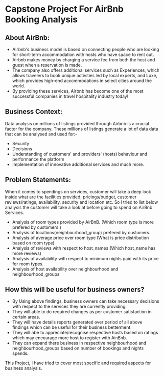 # Capstone Project For AirBnb Booking Analysis
## About AirBnb:
- Airbnb's business model is based on connecting people who are looking for short-term accommodation with hosts who have space to rent out.
- Airbnb makes money by charging a service fee from both the host and guest when a reservation is made.
- The company also offers additional services such as Experiences, which allows travelers to book unique activities led by local experts, and Luxe, which provides high-end accommodations in select cities around the world.
- By providing these services, Airbnb has become one of the most successful companies in travel hospitality industry today!

## Business Context:
Data analysis on millions of listings provided through Airbnb is a crucial factor for the company. These millions of listings generate a lot of data data that can be analysed and used for:-
  - Security
  - Decisions
  - Understanding of customers' and providers' (hosts) behaviour and performance the platform
  - Implementation of innovative additional services and much more. 

## Problem Statements:
When it comes to spendings on services, customer will take a deep look inside what are the facilities provided, pricings/budget, customer reviews/ratings, availability, security and location etc. So I tried to list below analysis the customer will take a look at before going to spend on AirBnb Services.
  - Analysis of room types provided by AirBnB. (Which room type is more prefered by customers.)
  - Analysis of locations(neighbourhood_group) prefered by customers.
  - Analysis of average price over room type (What is price distribution based on room type)
  - Analysis of reviews with respect to host_names (Which host_name has more reviews)
  - Analysis of availability with respect to minimum nights paid with its price for room types.
  - Analysis of host availability over neighbourhood and neighbourhood_groups

## How this will be useful for business owners?
  - By Using above findings, business owners can take necessary decisions with respect to the services they are currently providing. 
  - They will able to do required changes as per customer satisfaction in certain areas.
  - They will have details reports generated over period of all above findings which can be useful for their business betterment.
  - They will abe to appreciate/recognise respective hosts based on ratings which may encourage more host to register with AinBnb.
  - They can expand there business in respective neighbourhood and neighbourhood_groups based on number of bookings and nights spends.

This Project, I have tried to cover most specific and required aspects for business analysis.


  

